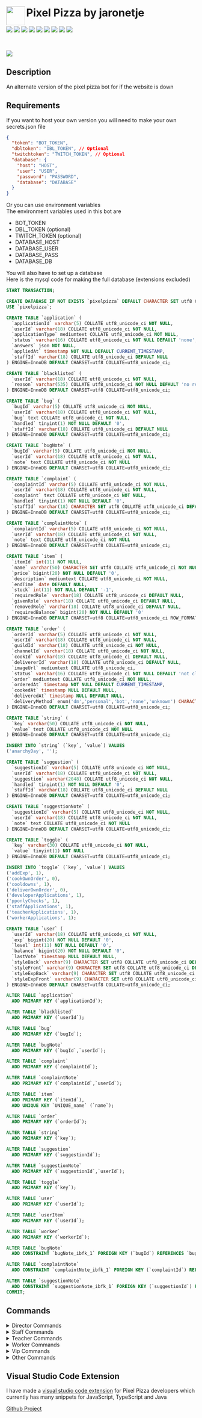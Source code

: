 <img align="left" width="50px" src="https://user-images.githubusercontent.com/60853956/97776540-4c446980-1b69-11eb-9fdc-98b4ab65be6b.png"> Pixel Pizza by jaronetje
===

[![](https://img.shields.io/github/issues/PixelPizza/PixelPizza-js?color=green&style=plastic)](https://github.com/PixelPizza/PixelPizza-js/issues?q=is%3Aopen+is%3Aissue)
[![](https://img.shields.io/github/issues-closed/PixelPizza/PixelPizza-js?color=red&style=plastic)](https://github.com/PixelPizza/PixelPizza-js/issues?q=is%3Aissue+is%3Aclosed) 
[![](https://img.shields.io/github/languages/top/PixelPizza/PixelPizza-js?color=yellow&style=plastic)](https://github.com/PixelPizza/PixelPizza-js/search?l=javascript) 
![](https://img.shields.io/github/package-json/v/PixelPizza/PixelPizza-js/PixelPizzaAlternate?label=version&style=plastic) 
![](https://img.shields.io/github/contributors/PixelPizza/PixelPizza-js?style=plastic) 
![](https://img.shields.io/github/last-commit/PixelPizza/PixelPizza-js/PixelPizzaAlternate?style=plastic) 
![](https://img.shields.io/github/package-json/keywords/PixelPizza/PixelPizza-js?style=plastic) 
![](https://img.shields.io/github/package-json/author/PixelPizza/PixelPizza-js?style=plastic&color=red) 
![](https://img.shields.io/github/v/release/PixelPizza/PixelPizza-js?include_prereleases&style=plastic)

<br />

[![](https://img.shields.io/discord/709698572035162143?label=Discord%20Chat)](https://discord.gg/AW7z9qu)

Description
---
An alternate version of the pixel pizza bot for if the website is down

Requirements
---
If you want to host your own version you will need to make your own secrets.json file
```json
{
  "token": "BOT_TOKEN",
  "dbltoken": "DBL_TOKEN", // Optional
  "twitchtoken": "TWITCH_TOKEN", // Optional
  "database": {
    "host": "HOST",
    "user": "USER",
    "password": "PASSWORD",
    "database": "DATABASE"
  }
}
```
Or you can use environment variables  
The environment variables used in this bot are
* BOT_TOKEN
* DBL_TOKEN (optional)
* TWITCH_TOKEN (optional)
* DATABASE_HOST
* DATABASE_USER
* DATABASE_PASS
* DATABASE_DB

You will also have to set up a database  
Here is the mysql code for making the full database (extensions excluded)
```sql
START TRANSACTION;

CREATE DATABASE IF NOT EXISTS `pixelpizza` DEFAULT CHARACTER SET utf8 COLLATE utf8_unicode_ci;
USE `pixelpizza`;

CREATE TABLE `application` (
  `applicationId` varchar(5) COLLATE utf8_unicode_ci NOT NULL,
  `userId` varchar(18) COLLATE utf8_unicode_ci NOT NULL,
  `applicationType` mediumtext COLLATE utf8_unicode_ci NOT NULL,
  `status` varchar(16) COLLATE utf8_unicode_ci NOT NULL DEFAULT 'none',
  `answers` json NOT NULL,
  `appliedAt` timestamp NOT NULL DEFAULT CURRENT_TIMESTAMP,
  `staffId` varchar(18) COLLATE utf8_unicode_ci DEFAULT NULL
) ENGINE=InnoDB DEFAULT CHARSET=utf8 COLLATE=utf8_unicode_ci;

CREATE TABLE `blacklisted` (
  `userId` varchar(18) COLLATE utf8_unicode_ci NOT NULL,
  `reason` varchar(535) COLLATE utf8_unicode_ci NOT NULL DEFAULT 'no reason specified'
) ENGINE=InnoDB DEFAULT CHARSET=utf8 COLLATE=utf8_unicode_ci;

CREATE TABLE `bug` (
  `bugId` varchar(5) COLLATE utf8_unicode_ci NOT NULL,
  `userId` varchar(18) COLLATE utf8_unicode_ci NOT NULL,
  `bug` text COLLATE utf8_unicode_ci NOT NULL,
  `handled` tinyint(1) NOT NULL DEFAULT '0',
  `staffId` varchar(18) COLLATE utf8_unicode_ci DEFAULT NULL
) ENGINE=InnoDB DEFAULT CHARSET=utf8 COLLATE=utf8_unicode_ci;

CREATE TABLE `bugNote` (
  `bugId` varchar(5) COLLATE utf8_unicode_ci NOT NULL,
  `userId` varchar(18) COLLATE utf8_unicode_ci NOT NULL,
  `note` text COLLATE utf8_unicode_ci NOT NULL
) ENGINE=InnoDB DEFAULT CHARSET=utf8 COLLATE=utf8_unicode_ci;

CREATE TABLE `complaint` (
  `complaintId` varchar(5) COLLATE utf8_unicode_ci NOT NULL,
  `userId` varchar(18) COLLATE utf8_unicode_ci NOT NULL,
  `complaint` text COLLATE utf8_unicode_ci NOT NULL,
  `handled` tinyint(1) NOT NULL DEFAULT '0',
  `staffId` varchar(18) CHARACTER SET utf8 COLLATE utf8_unicode_ci DEFAULT NULL
) ENGINE=InnoDB DEFAULT CHARSET=utf8 COLLATE=utf8_unicode_ci;

CREATE TABLE `complaintNote` (
  `complaintId` varchar(5) COLLATE utf8_unicode_ci NOT NULL,
  `userId` varchar(18) COLLATE utf8_unicode_ci NOT NULL,
  `note` text COLLATE utf8_unicode_ci NOT NULL
) ENGINE=InnoDB DEFAULT CHARSET=utf8 COLLATE=utf8_unicode_ci;

CREATE TABLE `item` (
  `itemId` int(11) NOT NULL,
  `name` varchar(50) CHARACTER SET utf8 COLLATE utf8_unicode_ci NOT NULL,
  `price` bigint(20) NOT NULL DEFAULT '0',
  `description` mediumtext COLLATE utf8_unicode_ci NOT NULL,
  `endTime` date DEFAULT NULL,
  `stock` int(11) NOT NULL DEFAULT '-1',
  `requiredRole` varchar(18) COLLATE utf8_unicode_ci DEFAULT NULL,
  `givenRole` varchar(18) COLLATE utf8_unicode_ci DEFAULT NULL,
  `removedRole` varchar(18) COLLATE utf8_unicode_ci DEFAULT NULL,
  `requiredBalance` bigint(20) NOT NULL DEFAULT '0'
) ENGINE=InnoDB DEFAULT CHARSET=utf8 COLLATE=utf8_unicode_ci ROW_FORMAT=COMPACT;

CREATE TABLE `order` (
  `orderId` varchar(5) COLLATE utf8_unicode_ci NOT NULL,
  `userId` varchar(18) COLLATE utf8_unicode_ci NOT NULL,
  `guildId` varchar(18) COLLATE utf8_unicode_ci NOT NULL,
  `channelId` varchar(18) COLLATE utf8_unicode_ci NOT NULL,
  `cookId` varchar(18) COLLATE utf8_unicode_ci DEFAULT NULL,
  `delivererId` varchar(18) COLLATE utf8_unicode_ci DEFAULT NULL,
  `imageUrl` mediumtext COLLATE utf8_unicode_ci,
  `status` varchar(16) COLLATE utf8_unicode_ci NOT NULL DEFAULT 'not claimed',
  `order` mediumtext COLLATE utf8_unicode_ci NOT NULL,
  `orderedAt` timestamp NOT NULL DEFAULT CURRENT_TIMESTAMP,
  `cookedAt` timestamp NULL DEFAULT NULL,
  `deliveredAt` timestamp NULL DEFAULT NULL,
  `deliveryMethod` enum('dm','personal','bot','none','unknown') CHARACTER SET utf8 COLLATE utf8_unicode_ci NOT NULL DEFAULT 'none'
) ENGINE=InnoDB DEFAULT CHARSET=utf8 COLLATE=utf8_unicode_ci;

CREATE TABLE `string` (
  `key` varchar(50) COLLATE utf8_unicode_ci NOT NULL,
  `value` text COLLATE utf8_unicode_ci NOT NULL
) ENGINE=InnoDB DEFAULT CHARSET=utf8 COLLATE=utf8_unicode_ci;

INSERT INTO `string` (`key`, `value`) VALUES
('anarchyDay', '');

CREATE TABLE `suggestion` (
  `suggestionId` varchar(5) COLLATE utf8_unicode_ci NOT NULL,
  `userId` varchar(18) COLLATE utf8_unicode_ci NOT NULL,
  `suggestion` varchar(2048) COLLATE utf8_unicode_ci NOT NULL,
  `handled` tinyint(1) NOT NULL DEFAULT '0',
  `staffId` varchar(18) COLLATE utf8_unicode_ci DEFAULT NULL
) ENGINE=InnoDB DEFAULT CHARSET=utf8 COLLATE=utf8_unicode_ci;

CREATE TABLE `suggestionNote` (
  `suggestionId` varchar(5) COLLATE utf8_unicode_ci NOT NULL,
  `userId` varchar(18) COLLATE utf8_unicode_ci NOT NULL,
  `note` text COLLATE utf8_unicode_ci NOT NULL
) ENGINE=InnoDB DEFAULT CHARSET=utf8 COLLATE=utf8_unicode_ci;

CREATE TABLE `toggle` (
  `key` varchar(30) COLLATE utf8_unicode_ci NOT NULL,
  `value` tinyint(1) NOT NULL
) ENGINE=InnoDB DEFAULT CHARSET=utf8 COLLATE=utf8_unicode_ci;

INSERT INTO `toggle` (`key`, `value`) VALUES
('addExp', 1),
('cookOwnOrder', 0),
('cooldowns', 1),
('deliverOwnOrder', 0),
('developerApplications', 1),
('pponlyChecks', 1),
('staffApplications', 1),
('teacherApplications', 1),
('workerApplications', 1);

CREATE TABLE `user` (
  `userId` varchar(18) COLLATE utf8_unicode_ci NOT NULL,
  `exp` bigint(20) NOT NULL DEFAULT '0',
  `level` int(11) NOT NULL DEFAULT '0',
  `balance` bigint(20) NOT NULL DEFAULT '0',
  `lastVote` timestamp NULL DEFAULT NULL,
  `styleBack` varchar(9) CHARACTER SET utf8 COLLATE utf8_unicode_ci DEFAULT NULL,
  `styleFront` varchar(9) CHARACTER SET utf8 COLLATE utf8_unicode_ci DEFAULT NULL,
  `styleExpBack` varchar(9) CHARACTER SET utf8 COLLATE utf8_unicode_ci DEFAULT NULL,
  `styleExpFront` varchar(9) CHARACTER SET utf8 COLLATE utf8_unicode_ci DEFAULT NULL
) ENGINE=InnoDB DEFAULT CHARSET=utf8 COLLATE=utf8_unicode_ci;

ALTER TABLE `application`
  ADD PRIMARY KEY (`applicationId`);

ALTER TABLE `blacklisted`
  ADD PRIMARY KEY (`userId`);

ALTER TABLE `bug`
  ADD PRIMARY KEY (`bugId`);

ALTER TABLE `bugNote`
  ADD PRIMARY KEY (`bugId`,`userId`);

ALTER TABLE `complaint`
  ADD PRIMARY KEY (`complaintId`);

ALTER TABLE `complaintNote`
  ADD PRIMARY KEY (`complaintId`,`userId`);

ALTER TABLE `item`
  ADD PRIMARY KEY (`itemId`),
  ADD UNIQUE KEY `UNIQUE_name` (`name`);

ALTER TABLE `order`
  ADD PRIMARY KEY (`orderId`);

ALTER TABLE `string`
  ADD PRIMARY KEY (`key`);

ALTER TABLE `suggestion`
  ADD PRIMARY KEY (`suggestionId`);

ALTER TABLE `suggestionNote`
  ADD PRIMARY KEY (`suggestionId`,`userId`);

ALTER TABLE `toggle`
  ADD PRIMARY KEY (`key`);

ALTER TABLE `user`
  ADD PRIMARY KEY (`userId`);

ALTER TABLE `userItem`
  ADD PRIMARY KEY (`userId`);

ALTER TABLE `worker`
  ADD PRIMARY KEY (`workerId`);

ALTER TABLE `bugNote`
  ADD CONSTRAINT `bugNote_ibfk_1` FOREIGN KEY (`bugId`) REFERENCES `bug` (`bugid`);

ALTER TABLE `complaintNote`
  ADD CONSTRAINT `complaintNote_ibfk_1` FOREIGN KEY (`complaintId`) REFERENCES `complaint` (`complaintid`);

ALTER TABLE `suggestionNote`
  ADD CONSTRAINT `suggestionNote_ibfk_1` FOREIGN KEY (`suggestionId`) REFERENCES `suggestion` (`suggestionid`);
COMMIT;
```

Commands
---
<details>
  <summary>Director Commands</summary>
  
  * blacklist
    * blacklist a user from using pixel pizza commands
  * expadd
    * add exp to a user
  * expremove
    * remove exp from a user
  * expset
    * set the exp of a user
  * leveladd
    * add levels to a user
  * levelremove
    * remove levels from a user
  * levelset
    * set the level of a user
  * unblacklist
    * unblacklist a user from using pixel pizza commands
</details>

<details>
  <summary>Staff Commands</summary>
  
  * accept
    * accept an application
  * application
    * look at an application by application id
  * applications
    * show all applications
  * backdoor
    * get invite link of a guild (this is used for if the invite is lost or has been expired)
  * complaint
    * show a single complaint
  * complaints
    * show all complaints
  * handle 
    * handle a suggestion or complaint
  * reject
    * reject an application
  * suggestion
    * show a single suggestion
  * suggestions
    * show all suggestions
  * toggle
    * toggle a setting on or off
  * toggles
    * shows all toggles
  * unhandle
    * unahndle a handled complaint or suggestion
  * user
    * get a users info with the users id
  * worker
    * get info on a pixel pizza worker with the user id
  * workers
    * show all Pixel Pizza workers
</details>

<details>
  <summary>Teacher Commands</summary>

  None
</details>

<details>
  <summary>Worker Commands</summary>
  
  * change
    * change the image of a cooking or cooked order
  * claim
    * claim an order as cook
  * cook
    * cook an order
  * deliver
    * deliver an order
  * deliverdm
    * deliver an order straigt to the dm of the orderer
  * deliverpersonal
    * deliver an order personally (can be done once a day)
  * deliverset
    * set your delivery message
  * images
    * search for images
  * look
    * look at an order by order id
  * orders
    * show all orders
  * remove
    * remove an order if it doesn't follow the rules
  * servers
    * show all servers the Pixel Pizza is in
  * unclaim
    * unclaim a claimed order
</details>

<details>
  <summary>Vip Commands</summary>
  
  None
</details>

<details>
  <summary>Other Commands</summary>
  
  * anarchy
    * show info on anarchy day
  * applicationtypes
    * show all application types and if they are opened
  * apply
    * apply in pixel pizza for worker, developer, staff or teacher
  * balance
    * show your balance
  * balancetop
    * look at the balance leaderboard
  * cancel
    * cancel your order
  * complain
    * make a complaint
  * edit
    * edit your order if it has not been claimed yet
  * help
    * list of all executable commands
  * invite
    * invite the bot
  * leaderboard
    * see the pixel pizza ranking leaderboard
  * menu
    * show a menu of pizzas to choose from
  * myorder
    * see your current order
  * order
    * order a pizza
  * pay
    * pay someone money
  * ping
    * ping the bot
  * pizza
    * show a random delivered pizza
  * rank
    * see your or someone elses rank
  * rules
    * show the rules of pixel pizza
  * suggest
    * suggest a feature
  * support
    * get the invite link to pixel pizza
  * vote
    * vote for Pixel Pizza
  * work
    * earn money by working
</details>

Visual Studio Code Extension
---
I have made a [visual studio code extension](https://marketplace.visualstudio.com/items?itemName=PixelPizza.pixel-pizza-snippets) for Pixel Pizza developers which currently has many snippets for JavaScript, TypeScript and Java

[Github Project](https://github.com/PixelPizza/pixel-pizza-snippets)
